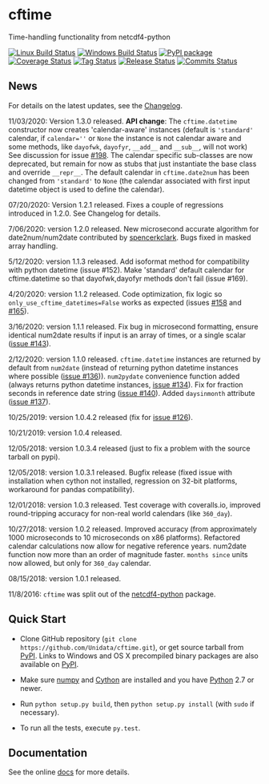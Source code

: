 # cftime
Time-handling functionality from netcdf4-python

[![Linux Build Status](https://travis-ci.org/Unidata/cftime.svg?branch=master)](https://travis-ci.org/Unidata/cftime)
[![Windows Build Status](https://ci.appveyor.com/api/projects/status/fl9taa9je4e6wi7n/branch/master?svg=true)](https://ci.appveyor.com/project/jswhit/cftime/branch/master)
[![PyPI package](https://badge.fury.io/py/cftime.svg)](http://python.org/pypi/cftime)
[![Coverage Status](https://coveralls.io/repos/github/Unidata/cftime/badge.svg?branch=master)](https://coveralls.io/github/Unidata/cftime?branch=master)
[![Tag Status](https://img.shields.io/github/tag/UniData/cftime.svg)](https://github.com/Unidata/cftime/tags)
[![Release Status](https://img.shields.io/github/release/UniData/cftime.svg)](https://github.com/Unidata/cftime/releases)
[![Commits Status](https://img.shields.io/github/commits-since/UniData/cftime/latest.svg)](https://github.com/UniData/cftime/commits/master)

## News
For details on the latest updates, see the [Changelog](https://github.com/Unidata/cftime/blob/master/Changelog).

11/03/2020:  Version 1.3.0 released. **API change**: The `cftime.datetime` constructor now creates 
 'calendar-aware' instances (default is `'standard'` calendar, if `calendar=''` or `None` the instance
 is not calendar aware and some methods, like `dayofwk`, `dayofyr`, `__add__` and `__sub__`, will not work)
 See discussion for issue [#198](https://github.com/Unidata/cftime/issues/198).
 The calendar specific sub-classes are now deprecated, but remain for now
 as stubs that just instantiate the base class and override `__repr__`.
 The default calendar in `cftime.date2num` has been changed from `'standard'` to `None`
 (the calendar associated with first input datetime object is used to define the calendar).

07/20/2020: Version 1.2.1 released.  Fixes a couple of regressions introduced in 1.2.0. See Changelog for details.

7/06/2020:  version 1.2.0 released. New microsecond accurate algorithm for date2num/num2date contributed by [spencerkclark](https://github.com/spencerkclark). Bugs fixed in masked array handling.

5/12/2020:  version 1.1.3 released.  Add isoformat method for compatibility with python datetime (issue #152).
 Make 'standard' default calendar for cftime.datetime so that dayofwk,dayofyr methods don't fail (issue #169).

4/20/2020:  version 1.1.2 released.  Code optimization, fix logic so `only_use_cftime_datetimes=False` works as 
 expected (issues [#158](https://github.com/Unidata/cftime/issues/158) and [#165](https://github.com/Unidata/cftime/issues/165)).

3/16/2020:  version 1.1.1 released.  Fix bug in microsecond formatting, ensure identical num2date results if input is an array of times, or a single scalar ([issue #143](https://github.com/Unidata/cftime/issues/143)).

2/12/2020:  version 1.1.0 released.  `cftime.datetime` instances are returned by default from `num2date`
(instead of returning python datetime instances where possible ([issue #136](https://github.com/Unidata/cftime/issues/136))).  `num2pydate`
convenience function added (always returns python datetime instances, [issue #134](https://github.com/Unidata/cftime/issues/134)). Fix for
fraction seconds in reference date string ([issue #140](https://github.com/Unidata/cftime/issues/140)). Added `daysinmonth` attribute 
([issue #137](https://github.com/Unidata/cftime/issues/137)).

10/25/2019:  version 1.0.4.2 released (fix for [issue #126](https://github.com/Unidata/cftime/issues/126)).

10/21/2019:  version 1.0.4 released.

12/05/2018:  version 1.0.3.4 released (just to fix a problem with the source 
tarball on pypi).

12/05/2018:  version 1.0.3.1 released.  Bugfix release (fixed issue with installation
when cython not installed, regression on 32-bit platforms, workaround for pandas 
compatibility).

12/01/2018:  version 1.0.3 released. Test coverage with coveralls.io, improved round-tripping accuracy for non-real world calendars (like `360_day`).

10/27/2018:  version 1.0.2 released. Improved accuracy (from approximately 1000 microseconds to 10 microseconds on x86
platforms). Refactored calendar calculations now allow for negative reference years. num2date function now more than an
order of magnitude faster. `months since` units now allowed, but only for `360_day` calendar.

08/15/2018:  version 1.0.1 released.

11/8/2016: `cftime` was split out of the [netcdf4-python](https://github.com/Unidata/netcdf4-python) package.

## Quick Start
* Clone GitHub repository (`git clone https://github.com/Unidata/cftime.git`), or get source tarball from [PyPI](https://pypi.python.org/pypi/cftime). Links to Windows and OS X precompiled binary packages are also available on [PyPI](https://pypi.python.org/pypi/cftime).

* Make sure [numpy](http://www.numpy.org/) and [Cython](http://cython.org/) are
  installed and you have [Python](https://www.python.org) 2.7 or newer.

* Run `python setup.py build`, then `python setup.py install` (with `sudo` if necessary).

* To run all the tests, execute `py.test`.

## Documentation
See the online [docs](http://unidata.github.io/cftime) for more details.
